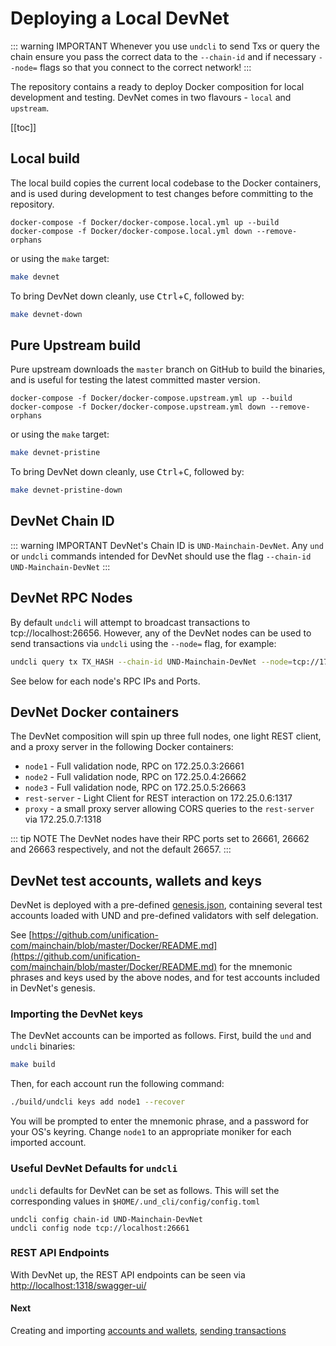 # Deploying a Local DevNet

::: warning IMPORTANT
Whenever you use `undcli` to send Txs or query the chain ensure you pass the correct data to the `--chain-id` and if necessary `--node=` flags so that you connect to the correct network!
:::

The repository contains a ready to deploy Docker composition for local
development and testing. DevNet comes in two flavours - `local` and `upstream`.

[[toc]]

## Local build

The local build copies the current local codebase to the Docker containers, and is used during development to test changes before committing to the repository.

```
docker-compose -f Docker/docker-compose.local.yml up --build
docker-compose -f Docker/docker-compose.local.yml down --remove-orphans
```

or using the `make` target:

```bash
make devnet
```

To bring DevNet down cleanly, use <kbd>Ctrl</kbd>+<kbd>C</kbd>, followed by:

```bash
make devnet-down
```

## Pure Upstream build

Pure upstream downloads the `master` branch on GitHub to build the binaries, and is useful for testing the latest committed master version.

```
docker-compose -f Docker/docker-compose.upstream.yml up --build
docker-compose -f Docker/docker-compose.upstream.yml down --remove-orphans
```

or using the `make` target:

```bash
make devnet-pristine
```

To bring DevNet down cleanly, use <kbd>Ctrl</kbd>+<kbd>C</kbd>, followed by:

```bash
make devnet-pristine-down
```

## DevNet Chain ID

::: warning IMPORTANT
DevNet's Chain ID is `UND-Mainchain-DevNet`. Any `und` or `undcli` commands
intended for DevNet should use the flag `--chain-id UND-Mainchain-DevNet`
:::

## DevNet RPC Nodes

By default `undcli` will attempt to broadcast transactions to tcp://localhost:26656. However, any of the DevNet nodes can be used to send transactions via `undcli` using the `--node=` flag, for example:

```bash
undcli query tx TX_HASH --chain-id UND-Mainchain-DevNet --node=tcp://172.25.0.3:26661
```

See below for each node's RPC IPs and Ports.

## DevNet Docker containers

The DevNet composition will spin up three full nodes, one light REST client, and a proxy server in the following Docker containers:

- `node1` - Full validation node, RPC on 172.25.0.3:26661
- `node2` - Full validation node, RPC on 172.25.0.4:26662
- `node3` - Full validation node, RPC on 172.25.0.5:26663
- `rest-server` - Light Client for REST interaction on 172.25.0.6:1317
- `proxy` - a small proxy server allowing CORS queries to the `rest-server` via 172.25.0.7:1318

::: tip NOTE
The DevNet nodes have their RPC ports set to 26661, 26662 and 26663 respectively, and not the default 26657.
:::

## DevNet test accounts, wallets and keys

DevNet is deployed with a pre-defined [genesis.json](https://raw.githubusercontent.com/unification-com/mainchain/master/Docker/assets/node1/config/genesis.json), containing several test accounts loaded with UND and pre-defined validators with self delegation.

See [https://github.com/unification-com/mainchain/blob/master/Docker/README.md](https://github.com/unification-com/mainchain/blob/master/Docker/README.md) for the mnemonic phrases and keys used by the above nodes, and for test accounts included in DevNet's genesis.

### Importing the DevNet keys

The DevNet accounts can be imported as follows. First, build the `und` and
`undcli` binaries:

```bash
make build
```

Then, for each account run the following command:

```bash
./build/undcli keys add node1 --recover
```

You will be prompted to enter the mnemonic phrase, and a password for your OS's keyring. Change `node1` to an appropriate moniker for each imported account.

### Useful DevNet Defaults for `undcli`

`undcli` defaults for DevNet can be set as follows. This will set the corresponding values in `$HOME/.und_cli/config/config.toml`

```
undcli config chain-id UND-Mainchain-DevNet
undcli config node tcp://localhost:26661
```

### REST API Endpoints

With DevNet up, the REST API endpoints can be seen via [http://localhost:1318/swagger-ui/](http://localhost:1318/swagger-ui/)

#### Next

Creating and importing [accounts and wallets](accounts-wallets.md), [sending transactions](transactions.md)
